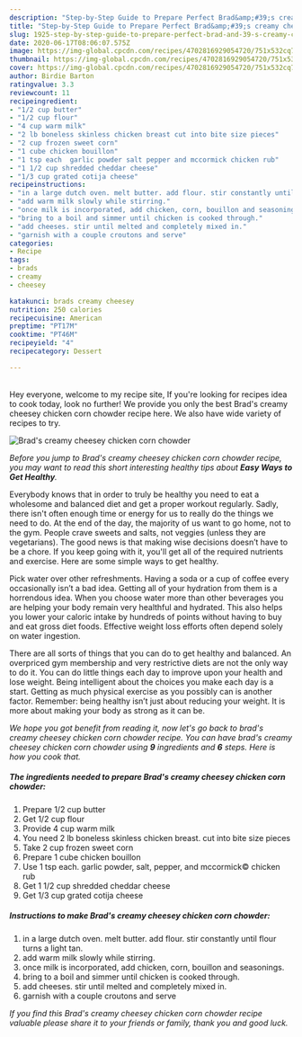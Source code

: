 ```yaml
---
description: "Step-by-Step Guide to Prepare Perfect Brad&amp;#39;s creamy cheesey chicken corn chowder"
title: "Step-by-Step Guide to Prepare Perfect Brad&amp;#39;s creamy cheesey chicken corn chowder"
slug: 1925-step-by-step-guide-to-prepare-perfect-brad-and-39-s-creamy-cheesey-chicken-corn-chowder
date: 2020-06-17T08:06:07.575Z
image: https://img-global.cpcdn.com/recipes/4702816929054720/751x532cq70/brads-creamy-cheesey-chicken-corn-chowder-recipe-main-photo.jpg
thumbnail: https://img-global.cpcdn.com/recipes/4702816929054720/751x532cq70/brads-creamy-cheesey-chicken-corn-chowder-recipe-main-photo.jpg
cover: https://img-global.cpcdn.com/recipes/4702816929054720/751x532cq70/brads-creamy-cheesey-chicken-corn-chowder-recipe-main-photo.jpg
author: Birdie Barton
ratingvalue: 3.3
reviewcount: 11
recipeingredient:
- "1/2 cup butter"
- "1/2 cup flour"
- "4 cup warm milk"
- "2 lb boneless skinless chicken breast cut into bite size pieces"
- "2 cup frozen sweet corn"
- "1 cube chicken bouillon"
- "1 tsp each  garlic powder salt pepper and mccormick chicken rub"
- "1 1/2 cup shredded cheddar cheese"
- "1/3 cup grated cotija cheese"
recipeinstructions:
- "in a large dutch oven. melt butter. add flour. stir constantly until flour turns a light tan."
- "add warm milk slowly while stirring."
- "once milk is incorporated, add chicken, corn, bouillon and seasonings."
- "bring to a boil and simmer until chicken is cooked through."
- "add cheeses. stir until melted and completely mixed in."
- "garnish with a couple croutons and serve"
categories:
- Recipe
tags:
- brads
- creamy
- cheesey

katakunci: brads creamy cheesey 
nutrition: 250 calories
recipecuisine: American
preptime: "PT17M"
cooktime: "PT46M"
recipeyield: "4"
recipecategory: Dessert

---
```

<br>
Hey everyone, welcome to my recipe site, If you're looking for recipes idea to cook today, look no further! We provide you only the best Brad&#39;s creamy cheesey chicken corn chowder recipe here. We also have wide variety of recipes to try.
<br>


![Brad&#39;s creamy cheesey chicken corn chowder](https://img-global.cpcdn.com/recipes/4702816929054720/751x532cq70/brads-creamy-cheesey-chicken-corn-chowder-recipe-main-photo.jpg)

<i>Before you jump to Brad&#39;s creamy cheesey chicken corn chowder recipe, you may want to read this short interesting healthy tips about <strong>Easy Ways to Get Healthy</strong>.</i>

Everybody knows that in order to truly be healthy you need to eat a wholesome and balanced diet and get a proper workout regularly. Sadly, there isn't often enough time or energy for us to really do the things we need to do. At the end of the day, the majority of us want to go home, not to the gym. People crave sweets and salts, not veggies (unless they are vegetarians). The good news is that making wise decisions doesn’t have to be a chore. If you keep going with it, you'll get all of the required nutrients and exercise. Here are some simple ways to get healthy.

Pick water over other refreshments. Having a soda or a cup of coffee every occasionally isn’t a bad idea. Getting all of your hydration from them is a horrendous idea. When you choose water more than other beverages you are helping your body remain very healthful and hydrated. This also helps you lower your caloric intake by hundreds of points without having to buy and eat gross diet foods. Effective weight loss efforts often depend solely on water ingestion.

There are all sorts of things that you can do to get healthy and balanced. An overpriced gym membership and very restrictive diets are not the only way to do it. You can do little things each day to improve upon your health and lose weight. Being intelligent about the choices you make each day is a start. Getting as much physical exercise as you possibly can is another factor. Remember: being healthy isn’t just about reducing your weight. It is more about making your body as strong as it can be. 


<i>We hope you got benefit from reading it, now let's go back to brad&#39;s creamy cheesey chicken corn chowder recipe. You can have brad&#39;s creamy cheesey chicken corn chowder using <strong>9</strong> ingredients and <strong>6</strong> steps. Here is how you cook that.
</i>

##### The ingredients needed to prepare Brad&#39;s creamy cheesey chicken corn chowder:

1. Prepare 1/2 cup butter
1. Get 1/2 cup flour
1. Provide 4 cup warm milk
1. You need 2 lb boneless skinless chicken breast. cut into bite size pieces
1. Take 2 cup frozen sweet corn
1. Prepare 1 cube chicken bouillon
1. Use 1 tsp each.  garlic powder, salt, pepper, and mccormick© chicken rub
1. Get 1 1/2 cup shredded cheddar cheese
1. Get 1/3 cup grated cotija cheese


##### Instructions to make Brad&#39;s creamy cheesey chicken corn chowder:

1. in a large dutch oven. melt butter. add flour. stir constantly until flour turns a light tan.
1. add warm milk slowly while stirring.
1. once milk is incorporated, add chicken, corn, bouillon and seasonings.
1. bring to a boil and simmer until chicken is cooked through.
1. add cheeses. stir until melted and completely mixed in.
1. garnish with a couple croutons and serve


<i>If you find this Brad&#39;s creamy cheesey chicken corn chowder recipe valuable please share it to your friends or family, thank you and good luck.</i>
